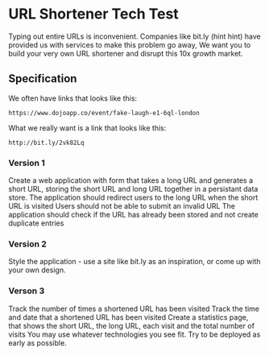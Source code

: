 # URL Shortener Tech Test

Typing out entire URLs is inconvenient. Companies like bit.ly (hint hint) have provided us with services to make this problem go away, We want you to build your very own URL shortener and disrupt this 10x growth market.

## Specification

We often have links that looks like this:

`https://www.dojoapp.co/event/fake-laugh-e1-6ql-london`

What we really want is a link that looks like this:

`http://bit.ly/2vk82Lq`


### Version 1

Create a web application with form that takes a long URL and generates a short URL, storing the short URL and long URL together in a persistant data store.
The application should redirect users to the long URL when the short URL is visited
Users should not be able to submit an invalid URL
The application should check if the URL has already been stored and not create duplicate entries
### Version 2

Style the application - use a site like bit.ly as an inspiration, or come up with your own design.
### Verson 3

Track the number of times a shortened URL has been visited
Track the time and date that a shortened URL has been visited
Create a statistics page, that shows the short URL, the long URL, each visit and the total number of visits
You may use whatever technologies you see fit. Try to be deployed as early as possible.
